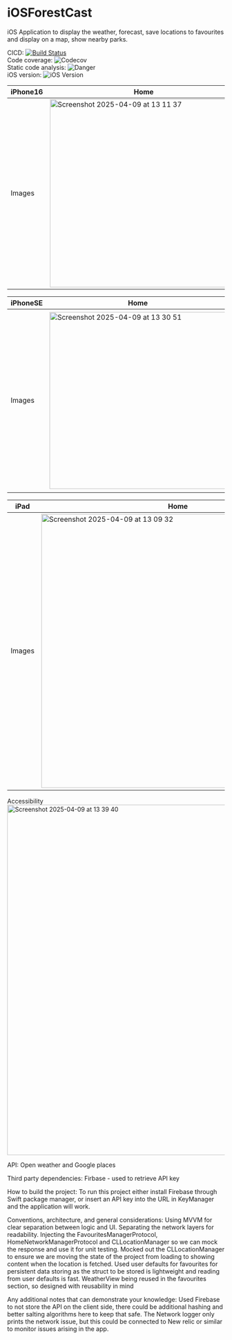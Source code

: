 # iOSForestCast
iOS Application to display the weather, forecast, save locations to favourites and display on a map, show nearby parks.

CICD:
[![Build Status](https://app.bitrise.io/app/964b12ce-4fb9-4734-8c39-48df53b128a3/status.svg?token=BWvOaWgsR4sy6xth76GoJg&branch=main)](https://app.bitrise.io/app/964b12ce-4fb9-4734-8c39-48df53b128a3) <br />
Code coverage:
![Codecov](https://codecov.io/gh/user/repo/branch/main/graph/badge.svg) <br />
Static code analysis:
![Danger](https://img.shields.io/badge/danger-passing-brightgreen) <br />
iOS version: 
![iOS Version](https://img.shields.io/badge/iOS-16.2%2B-blue.svg) <br />

iPhone16 | Home | Favourites | Nearby |
--- | --- | --- | --- |
Images | <img width="435" alt="Screenshot 2025-04-09 at 13 11 37" src="https://github.com/user-attachments/assets/eb7e3a0f-7fe3-412c-859f-bd7c3ad081ce" /> | <img width="419" alt="Screenshot 2025-04-09 at 13 11 46" src="https://github.com/user-attachments/assets/61da76ea-f60c-4a9f-9d52-ad3e995f61ac" /> | <img width="426" alt="Screenshot 2025-04-09 at 13 11 52" src="https://github.com/user-attachments/assets/f8848f2f-7182-4e2f-9338-72e864c6b8b2" /> |

iPhoneSE | Home | Favourites | Nearby |
--- | --- | --- | --- |
Images | <img width="409" alt="Screenshot 2025-04-09 at 13 30 51" src="https://github.com/user-attachments/assets/93163815-76a8-47d1-9878-7e787df22f4a" /> | <img width="409" alt="Screenshot 2025-04-09 at 13 31 01" src="https://github.com/user-attachments/assets/d4e1edb6-e129-4ab2-98d5-5d87ac491d88" /> | <img width="417" alt="Screenshot 2025-04-09 at 13 31 05" src="https://github.com/user-attachments/assets/e7f7e7ad-a2c6-46ba-9b2f-d65736a90701" /> |

iPad | Home | Favourites | Nearby |
--- | --- | --- | --- |
Images | <img width="633" alt="Screenshot 2025-04-09 at 13 09 32" src="https://github.com/user-attachments/assets/6ddb36fa-094b-41f5-a228-a0ddf549bb48" /> | <img width="628" alt="Screenshot 2025-04-09 at 13 09 22" src="https://github.com/user-attachments/assets/5601ac58-9970-4e7f-8f50-2c4d47fa850a" /> | <img width="635" alt="Screenshot 2025-04-09 at 13 09 27" src="https://github.com/user-attachments/assets/e6973bf0-194f-47a7-82b7-d712655587a5" /> |


Accessibility
<img width="810" alt="Screenshot 2025-04-09 at 13 39 40" src="https://github.com/user-attachments/assets/94ce6097-2ebb-43f3-a71e-739908a9288d" />

API:
Open weather and Google places

Third party dependencies:
Firbase - used to retrieve API key

How to build the project: 
To run this project either install Firebase through Swift package manager, or insert an API key into the URL in KeyManager and the application will work.

Conventions, architecture, and general considerations:
Using MVVM for clear separation between logic and UI. Separating the network layers for readability. Injecting the FavouritesManagerProtocol, HomeNetworkManagerProtocol and CLLocationManager so we can mock the response and use it for unit testing. Mocked out the CLLocationManager to ensure we are moving the state of the project from loading to showing content when the location is fetched.
Used user defaults for favourites for persistent data storing as the struct to be stored is lightweight and reading from user defaults is fast.
WeatherView being reused in the favourites section, so designed with reusability in mind

Any additional notes that can demonstrate your knowledge:
Used Firebase to not store the API on the client side, there could be additional hashing and better salting algorithms here to keep that safe. 
The Network logger only prints the network issue, but this could be connected to New relic or similar to monitor issues arising in the app.

